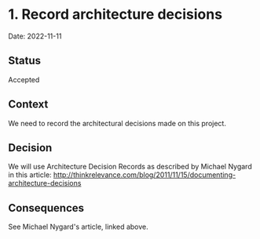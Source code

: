 # 1. Record architecture decisions

Date: 2022-11-11

## Status

Accepted

## Context

We need to record the architectural decisions made on this project.

## Decision

We will use Architecture Decision Records as described by Michael Nygard in this article: http://thinkrelevance.com/blog/2011/11/15/documenting-architecture-decisions

## Consequences

See Michael Nygard's article, linked above.

